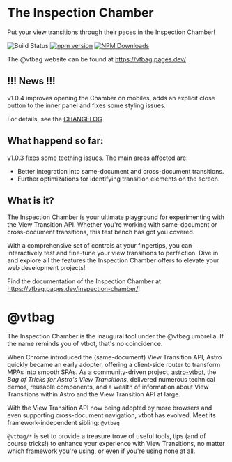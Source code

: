 # The Inspection Chamber

Put your view transitions through their paces in the Inspection Chamber!

![Build Status](https://github.com/vtbag/inspection-chamber/actions/workflows/run-tests.yml/badge.svg)
[![npm version](https://img.shields.io/npm/v/@vtbag/inspection-chamber/latest)](https://www.npmjs.com/package/@vtbag/inspection-chamber)
[![NPM Downloads](https://img.shields.io/npm/dw/@vtbag/inspection-chamber)](https://www.npmjs.com/package/@vtbag/inspection-chamber)

The @vtbag website can be found at https://vtbag.pages.dev/

## !!! News !!!
v1.0.4 improves opening the Chamber on mobiles, adds an explicit close button to the inner panel and fixes some styling issues. 

For details, see the [CHANGELOG](https://github.com/vtbag/inspection-chamber/blob/main/CHANGELOG.md)

## What happend so far:

v1.0.3 fixes some teething issues. The main areas affected are:
* Better integration into same-document and cross-document transitions.
* Further optimizations for identifying transition elements on the screen.

## What is it?

The Inspection Chamber is your ultimate playground for experimenting with the View Transition API. Whether you're working with same-document or cross-document transitions, this test bench has got you covered.

With a comprehensive set of controls at your fingertips, you can interactively test and fine-tune your view transitions to perfection. Dive in and explore all the features the Inspection Chamber offers to elevate your web development projects!

Find the documentation of the Inspection Chamber at https://vtbag.pages.dev/inspection-chamber/!

# @vtbag

The Inspection Chamber is the inaugural tool under the @vtbag umbrella. If the name reminds you of vtbot, that's no coincidence.

When Chrome introduced the (same-document) View Transition API, Astro quickly became an early adopter, offering a client-side router to transform MPAs into smooth SPAs. As a community-driven project, [astro-vtbot](https://events-3bg.pages.dev), the *Bag of Tricks for Astro's View Transitions*, delivered numerous technical demos, reusable components, and a wealth of information about View Transitions within Astro and the View Transition API at large.

With the View Transition API now being adopted by more browsers and even supporting cross-document navigation, vtbot has evolved. Meet its framework-independent sibling: `@vtbag`

`@vtbag/*` is set to provide a treasure trove of useful tools, tips (and of course tricks!) to enhance your experience with View Transitions, no matter which framework you're using, or even if you're using none at all.
